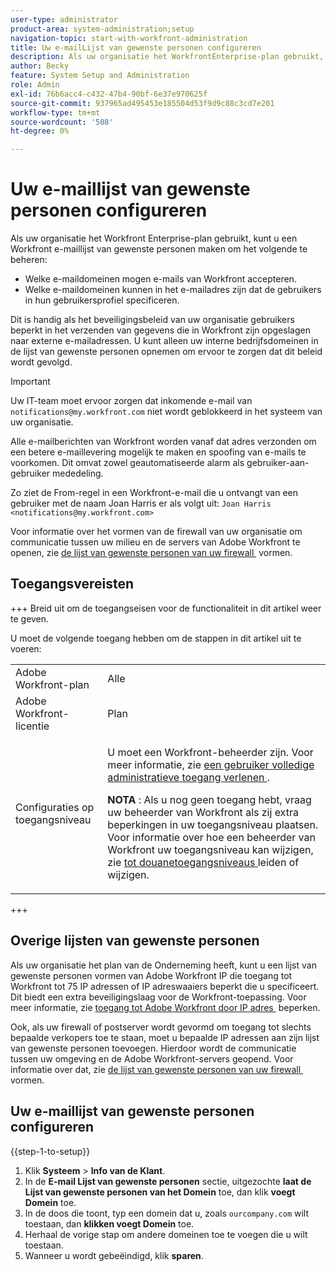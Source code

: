 ```yaml
---
user-type: administrator
product-area: system-administration;setup
navigation-topic: start-with-workfront-administration
title: Uw e-mailLijst van gewenste personen configureren
description: Als uw organisatie het WorkfrontEnterprise-plan gebruikt, kunt u een Workfront-lijst van gewenste personen voor e-mail maken om te bepalen welke e-maildomeinen e-mails van Workfront mogen accepteren en welke e-maildomeinen zich kunnen bevinden in het e-mailadres dat gebruikers in hun gebruikersprofiel opgeven. Dit is handig als het beveiligingsbeleid van uw organisatie gebruikers beperkt in het verzenden van gegevens die in Workfront zijn opgeslagen naar externe e-mailadressen. U kunt alleen uw interne bedrijfsdomeinen in de lijst van gewenste personen opnemen om ervoor te zorgen dat dit beleid wordt gevolgd.
author: Becky
feature: System Setup and Administration
role: Admin
exl-id: 76b6acc4-c432-47b4-90bf-6e37e970625f
source-git-commit: 937965ad495453e185504d53f9d9c88c3cd7e201
workflow-type: tm+mt
source-wordcount: '508'
ht-degree: 0%

---
```


# Uw e-maillijst van gewenste personen configureren

Als uw organisatie het Workfront Enterprise-plan gebruikt, kunt u een Workfront e-maillijst van gewenste personen maken om het volgende te beheren:

* Welke e-maildomeinen mogen e-mails van Workfront accepteren.
* Welke e-maildomeinen kunnen in het e-mailadres zijn dat de gebruikers in hun gebruikersprofiel specificeren.

Dit is handig als het beveiligingsbeleid van uw organisatie gebruikers beperkt in het verzenden van gegevens die in Workfront zijn opgeslagen naar externe e-mailadressen. U kunt alleen uw interne bedrijfsdomeinen in de lijst van gewenste personen opnemen om ervoor te zorgen dat dit beleid wordt gevolgd.

>[!IMPORTANT]
>
>Uw IT-team moet ervoor zorgen dat inkomende e-mail van `notifications@my.workfront.com` niet wordt geblokkeerd in het systeem van uw organisatie.
>
>Alle e-mailberichten van Workfront worden vanaf dat adres verzonden om een betere e-maillevering mogelijk te maken en spoofing van e-mails te voorkomen. Dit omvat zowel geautomatiseerde alarm als gebruiker-aan-gebruiker mededeling.
>
>Zo ziet de From-regel in een Workfront-e-mail die u ontvangt van een gebruiker met de naam Joan Harris er als volgt uit:
>`Joan Harris <notifications@my.workfront.com>`

Voor informatie over het vormen van de firewall van uw organisatie om communicatie tussen uw milieu en de servers van Adobe Workfront te openen, zie [&#x200B; de lijst van gewenste personen van uw firewall &#x200B;](../../administration-and-setup/get-started-wf-administration/configure-your-firewall.md) vormen.

## Toegangsvereisten

+++ Breid uit om de toegangseisen voor de functionaliteit in dit artikel weer te geven.

U moet de volgende toegang hebben om de stappen in dit artikel uit te voeren:

<table style="table-layout:auto"> 
 <col> 
 <col> 
 <tbody> 
  <tr> 
   <td role="rowheader">Adobe Workfront-plan</td> 
   <td>Alle</td> 
  </tr> 
  <tr> 
   <td role="rowheader">Adobe Workfront-licentie</td> 
   <td>Plan</td> 
  </tr> 
  <tr> 
   <td role="rowheader">Configuraties op toegangsniveau</td> 
   <td> <p>U moet een Workfront-beheerder zijn. Voor meer informatie, zie <a href="../../administration-and-setup/add-users/configure-and-grant-access/grant-a-user-full-administrative-access.md" class="MCXref xref"> een gebruiker volledige administratieve toegang verlenen </a>.</p> <p><b> NOTA </b>: Als u nog geen toegang hebt, vraag uw beheerder van Workfront als zij extra beperkingen in uw toegangsniveau plaatsen. Voor informatie over hoe een beheerder van Workfront uw toegangsniveau kan wijzigen, zie <a href="../../administration-and-setup/add-users/configure-and-grant-access/create-modify-access-levels.md" class="MCXref xref"> tot douanetoegangsniveaus </a> leiden of wijzigen.</p> </td> 
  </tr> 
 </tbody> 
</table>

+++

## Overige lijsten van gewenste personen

Als uw organisatie het plan van de Onderneming heeft, kunt u een lijst van gewenste personen vormen van Adobe Workfront IP die toegang tot Workfront tot 75 IP adressen of IP adreswaaiers beperkt die u specificeert. Dit biedt een extra beveiligingslaag voor de Workfront-toepassing. Voor meer informatie, zie [&#x200B; toegang tot Adobe Workfront door IP adres &#x200B;](../../administration-and-setup/manage-workfront/security/restrict-access-workfront-ip-address.md) beperken.

Ook, als uw firewall of postserver wordt gevormd om toegang tot slechts bepaalde verkopers toe te staan, moet u bepaalde IP adressen aan zijn lijst van gewenste personen toevoegen. Hierdoor wordt de communicatie tussen uw omgeving en de Adobe Workfront-servers geopend. Voor informatie over dat, zie [&#x200B; de lijst van gewenste personen van uw firewall &#x200B;](../../administration-and-setup/get-started-wf-administration/configure-your-firewall.md) vormen.

## Uw e-maillijst van gewenste personen configureren

{{step-1-to-setup}}

1. Klik **Systeem** > **Info van de Klant**.
1. In de **E-mail Lijst van gewenste personen** sectie, uitgezochte **laat de Lijst van gewenste personen van het Domein** toe, dan klik **voegt Domein** toe.
1. In de doos die toont, typ een domein dat u, zoals `ourcompany.com` wilt toestaan, dan **klikken voegt Domein** toe.
1. Herhaal de vorige stap om andere domeinen toe te voegen die u wilt toestaan.
1. Wanneer u wordt gebeëindigd, klik **sparen**.
